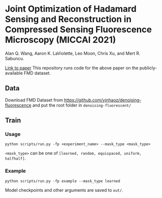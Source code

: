# Joint Optimization of Hadamard Sensing and Reconstruction in Compressed Sensing Fluorescence Microscopy (MICCAI 2021)
Alan Q. Wang, Aaron K. LaViolette, Leo Moon, Chris Xu, and Mert R. Sabuncu.

[Link to paper](https://arxiv.org/abs/2105.07961)
This repository runs code for the above paper on the publicly-available FMD dataset.

## Data
Download FMD Dataset from https://github.com/yinhaoz/denoising-fluorescence and put the root folder in `denoising-fluorescent/`

## Train
### Usage
`python scripts/run.py -fp <experiment_name> --mask_type <mask_type>`

`<mask_type>` can be one of `[learned, random, equispaced, uniform, halfhalf]`.

### Example
`python scripts/run.py -fp example --mask_type learned`

Model checkpoints and other arguments are saved to `out/`.
